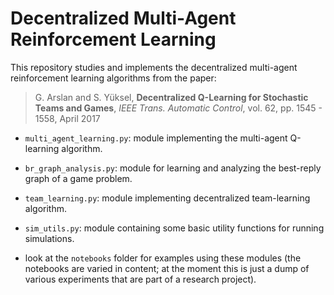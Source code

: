 # Decentralized Multi-Agent Reinforcement Learning

This repository studies and implements the decentralized multi-agent reinforcement learning algorithms from the paper:
>G. Arslan and S. Yüksel, **Decentralized Q-Learning for Stochastic Teams and Games**, *IEEE Trans. Automatic Control*, vol. 62, pp. 1545 - 1558, April 2017

- `multi_agent_learning.py`: module implementing the multi-agent Q-learning algorithm.

- `br_graph_analysis.py`: module for learning and analyzing the best-reply graph of a game problem.

- `team_learning.py`: module implementing decentralized team-learning algorithm.

- `sim_utils.py`: module containing some basic utility functions for running simulations.

- look at the `notebooks` folder for examples using these modules (the notebooks are varied in content; at the moment this is just a dump of various experiments that are part of a research project).